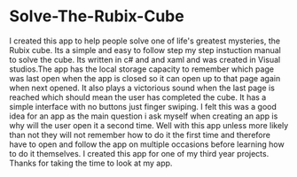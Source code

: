 # Solve-The-Rubix-Cube
I created this app to help people solve one of life's greatest mysteries, the Rubix cube. Its a simple and easy to follow step my step instuction manual to solve the cube. Its written in c# and and xaml and was created in Visual studios.The app has the local storage capacity to remember which page was last open when the app is closed so it can open up to that page again when next opened. It also plays a victorious sound when the last page is reached which should mean the user has completed the cube. It has a simple interface with no buttons just finger swiping.  I felt this was a good idea for an app as the main question i ask myself when creating an app is why will the user open it a second time. Well with this app unless more likely than not they will not remember how to do it the first time and therefore have to open and follow the app on multiple occasions before learning how to do it themselves. I created this app for one of my third year projects. Thanks for taking the time to look at my app. 
